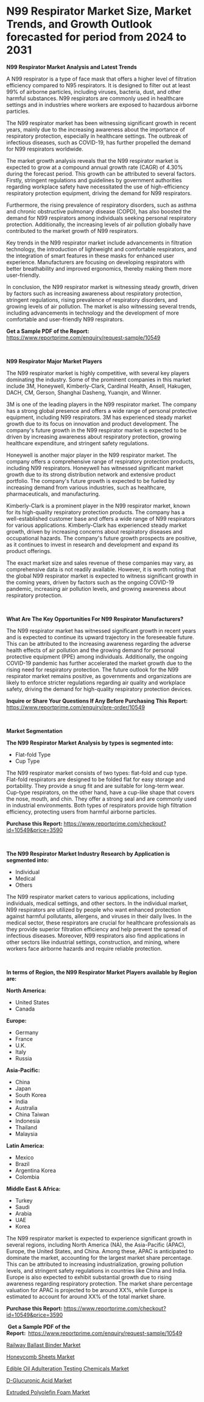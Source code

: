 <p><h1>N99 Respirator Market Size, Market Trends, and Growth Outlook forecasted for period from 2024 to 2031</h1></p><p><strong>N99 Respirator Market Analysis and Latest Trends</strong></p>
<p><p>A N99 respirator is a type of face mask that offers a higher level of filtration efficiency compared to N95 respirators. It is designed to filter out at least 99% of airborne particles, including viruses, bacteria, dust, and other harmful substances. N99 respirators are commonly used in healthcare settings and in industries where workers are exposed to hazardous airborne particles.</p><p>The N99 respirator market has been witnessing significant growth in recent years, mainly due to the increasing awareness about the importance of respiratory protection, especially in healthcare settings. The outbreak of infectious diseases, such as COVID-19, has further propelled the demand for N99 respirators worldwide.</p><p>The market growth analysis reveals that the N99 respirator market is expected to grow at a compound annual growth rate (CAGR) of 4.30% during the forecast period. This growth can be attributed to several factors. Firstly, stringent regulations and guidelines by government authorities regarding workplace safety have necessitated the use of high-efficiency respiratory protection equipment, driving the demand for N99 respirators.</p><p>Furthermore, the rising prevalence of respiratory disorders, such as asthma and chronic obstructive pulmonary disease (COPD), has also boosted the demand for N99 respirators among individuals seeking personal respiratory protection. Additionally, the increasing levels of air pollution globally have contributed to the market growth of N99 respirators.</p><p>Key trends in the N99 respirator market include advancements in filtration technology, the introduction of lightweight and comfortable respirators, and the integration of smart features in these masks for enhanced user experience. Manufacturers are focusing on developing respirators with better breathability and improved ergonomics, thereby making them more user-friendly.</p><p>In conclusion, the N99 respirator market is witnessing steady growth, driven by factors such as increasing awareness about respiratory protection, stringent regulations, rising prevalence of respiratory disorders, and growing levels of air pollution. The market is also witnessing several trends, including advancements in technology and the development of more comfortable and user-friendly N99 respirators.</p></p>
<p><strong>Get a Sample PDF of the Report:&nbsp;</strong> <a href="https://www.reportprime.com/enquiry/request-sample/10549">https://www.reportprime.com/enquiry/request-sample/10549</a></p>
<p>&nbsp;</p>
<p><strong>N99 Respirator Major Market Players</strong></p>
<p><p>The N99 respirator market is highly competitive, with several key players dominating the industry. Some of the prominent companies in this market include 3M, Honeywell, Kimberly-Clark, Cardinal Health, Ansell, Hakugen, DACH, CM, Gerson, Shanghai Dasheng, Yuanqin, and Winner.</p><p>3M is one of the leading players in the N99 respirator market. The company has a strong global presence and offers a wide range of personal protective equipment, including N99 respirators. 3M has experienced steady market growth due to its focus on innovation and product development. The company's future growth in the N99 respirator market is expected to be driven by increasing awareness about respiratory protection, growing healthcare expenditure, and stringent safety regulations.</p><p>Honeywell is another major player in the N99 respirator market. The company offers a comprehensive range of respiratory protection products, including N99 respirators. Honeywell has witnessed significant market growth due to its strong distribution network and extensive product portfolio. The company's future growth is expected to be fueled by increasing demand from various industries, such as healthcare, pharmaceuticals, and manufacturing.</p><p>Kimberly-Clark is a prominent player in the N99 respirator market, known for its high-quality respiratory protection products. The company has a well-established customer base and offers a wide range of N99 respirators for various applications. Kimberly-Clark has experienced steady market growth, driven by increasing concerns about respiratory diseases and occupational hazards. The company's future growth prospects are positive, as it continues to invest in research and development and expand its product offerings.</p><p>The exact market size and sales revenue of these companies may vary, as comprehensive data is not readily available. However, it is worth noting that the global N99 respirator market is expected to witness significant growth in the coming years, driven by factors such as the ongoing COVID-19 pandemic, increasing air pollution levels, and growing awareness about respiratory protection.</p></p>
<p>&nbsp;</p>
<p><strong>What Are The Key Opportunities For N99 Respirator Manufacturers?</strong></p>
<p><p>The N99 respirator market has witnessed significant growth in recent years and is expected to continue its upward trajectory in the foreseeable future. This can be attributed to the increasing awareness regarding the adverse health effects of air pollution and the growing demand for personal protective equipment (PPE) among individuals. Additionally, the ongoing COVID-19 pandemic has further accelerated the market growth due to the rising need for respiratory protection. The future outlook for the N99 respirator market remains positive, as governments and organizations are likely to enforce stricter regulations regarding air quality and workplace safety, driving the demand for high-quality respiratory protection devices.</p></p>
<p><strong>Inquire or Share Your Questions If Any Before Purchasing This Report:</strong> <a href="https://www.reportprime.com/enquiry/pre-order/10549">https://www.reportprime.com/enquiry/pre-order/10549</a></p>
<p>&nbsp;</p>
<p><strong>Market Segmentation</strong></p>
<p><strong>The N99 Respirator Market Analysis by types is segmented into:</strong></p>
<p><ul><li>Flat-fold Type</li><li>Cup Type</li></ul></p>
<p><p>The N99 respirator market consists of two types: flat-fold and cup type. Flat-fold respirators are designed to be folded flat for easy storage and portability. They provide a snug fit and are suitable for long-term wear. Cup-type respirators, on the other hand, have a cup-like shape that covers the nose, mouth, and chin. They offer a strong seal and are commonly used in industrial environments. Both types of respirators provide high filtration efficiency, protecting users from harmful airborne particles.</p></p>
<p><strong>Purchase this Report:&nbsp;</strong><a href="https://www.reportprime.com/checkout?id=10549&price=3590">https://www.reportprime.com/checkout?id=10549&price=3590</a></p>
<p>&nbsp;</p>
<p><strong>The N99 Respirator Market Industry Research by Application is segmented into:</strong></p>
<p><ul><li>Individual</li><li>Medical</li><li>Others</li></ul></p>
<p><p>The N99 respirator market caters to various applications, including individuals, medical settings, and other sectors. In the individual market, N99 respirators are utilized by people who want enhanced protection against harmful pollutants, allergens, and viruses in their daily lives. In the medical sector, these respirators are crucial for healthcare professionals as they provide superior filtration efficiency and help prevent the spread of infectious diseases. Moreover, N99 respirators also find applications in other sectors like industrial settings, construction, and mining, where workers face airborne hazards and require reliable protection.</p></p>
<p>&nbsp;</p>
<p><strong>In terms of Region, the N99 Respirator Market Players available by Region are:</strong></p>
<p>
    <p> <strong> North America: </strong>
        <ul>
            <li>United States</li>
            <li>Canada</li>
        </ul>
        </p> 
    <p> <strong> Europe: </strong>
        <ul>
            <li>Germany</li>
            <li>France</li>
            <li>U.K.</li>
            <li>Italy</li>
            <li>Russia</li>
        </ul>
        </p> 
    <p> <strong> Asia-Pacific: </strong>
        <ul>
            <li>China</li>
            <li>Japan</li>
            <li>South Korea</li>
            <li>India</li>
            <li>Australia</li>
            <li>China Taiwan</li>
            <li>Indonesia</li>
            <li>Thailand</li>
            <li>Malaysia</li>
        </ul>
        </p> 
    <p> <strong> Latin America: </strong>
        <ul>
            <li>Mexico</li>
            <li>Brazil</li>
            <li>Argentina Korea</li>
            <li>Colombia</li>
        </ul>
        </p> 
    <p> <strong> Middle East & Africa: </strong>
        <ul>
            <li>Turkey</li>
            <li>Saudi</li>
            <li>Arabia</li>
            <li>UAE</li>
            <li>Korea</li>
        </ul>
    </p>
    </p>
<p><p>The N99 respirator market is expected to experience significant growth in several regions, including North America (NA), the Asia-Pacific (APAC), Europe, the United States, and China. Among these, APAC is anticipated to dominate the market, accounting for the largest market share percentage. This can be attributed to increasing industrialization, growing pollution levels, and stringent safety regulations in countries like China and India. Europe is also expected to exhibit substantial growth due to rising awareness regarding respiratory protection. The market share percentage valuation for APAC is projected to be around XX%, while Europe is estimated to account for around XX% of the total market share.</p></p>
<p><strong>Purchase this Report: </strong><a href="https://www.reportprime.com/checkout?id=10549&price=3590">https://www.reportprime.com/checkout?id=10549&price=3590</a></p>
<p>&nbsp;<strong>Get a Sample PDF of the Report:&nbsp;&nbsp;</strong><a href="https://www.reportprime.com/enquiry/request-sample/10549">https://www.reportprime.com/enquiry/request-sample/10549</a></p>
<p><strong></strong></p>
<p><p><a href="https://medium.com/@ericsanford98567/railway-ballast-binder-market-comprehensive-assessment-by-type-application-and-geography-9cb72f5b5c38">Railway Ballast Binder Market</a></p><p><a href="https://medium.com/@cletusdoyle654/honeycomb-sheets-market-size-market-outlook-and-market-forecast-2024-to-2031-d4d3c71f41a3">Honeycomb Sheets Market</a></p><p><a href="https://medium.com/@ericsanford98567/edible-oil-adulteration-testing-chemicals-market-analysis-its-cagr-market-segmentation-and-global-4c0b4e2632d7">Edible Oil Adulteration Testing Chemicals Market</a></p><p><a href="https://medium.com/@ericsanford98567/d-glucuronic-acid-market-trends-forecast-and-competitive-analysis-to-2031-661d68481beb">D-Glucuronic Acid Market</a></p><p><a href="https://medium.com/@ericsanford98567/extruded-polyolefin-foam-market-research-report-its-history-and-forecast-2024-to-2031-e32668355cf1">Extruded Polyolefin Foam Market</a></p></p>
